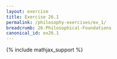```yaml
---
layout: exercise
title: Exercise 26.1
permalink: /philosophy-exercises/ex_1/
breadcrumb: 26-Philosophical-Foundations
canonical_id: ex26.1
---
```


{% include mathjax_support %}
